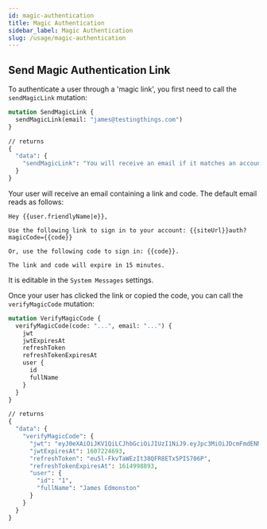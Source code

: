 ```yaml
---
id: magic-authentication
title: Magic Authentication
sidebar_label: Magic Authentication
slug: /usage/magic-authentication
---
```


## Send Magic Authentication Link

To authenticate a user through a 'magic link', you first need to call the `sendMagicLink` mutation:

```graphql
mutation SendMagicLink {
  sendMagicLink(email: "james@testingthings.com")
}

// returns
{
  "data": {
    "sendMagicLink": "You will receive an email if it matches an account in our system"
  }
}
```

Your user will receive an email containing a link and code. The default email reads as follows:

```twig
Hey {{user.friendlyName|e}},

Use the following link to sign in to your account: {{siteUrl}}auth?magicCode={{code}}

Or, use the following code to sign in: {{code}}.

The link and code will expire in 15 minutes.
```

It is editable in the `System Messages` settings.

Once your user has clicked the link or copied the code, you can call the `verifyMagicCode` mutation:

```graphql
mutation VerifyMagicCode {
  verifyMagicCode(code: "...", email: "...") {
    jwt
    jwtExpiresAt
    refreshToken
    refreshTokenExpiresAt
    user {
      id
      fullName
    }
  }
}

// returns
{
  "data": {
    "verifyMagicCode": {
      "jwt": "eyJ0eXAiOiJKV1QiLCJhbGciOiJIUzI1NiJ9.eyJpc3MiOiJDcmFmdENNUyIsImlhdCI6MTYwNzIyMjg5MywiZXhwIjoxNjA3MjI0NjkzLCJzdWIiOi...",
      "jwtExpiresAt": 1607224693,
      "refreshToken": "eu5l-FkvTaWEzIt38QFR8ETx5PIS706P",
      "refreshTokenExpiresAt": 1614998893,
      "user": {
        "id": "1",
        "fullName": "James Edmonston"
      }
    }
  }
}
```
